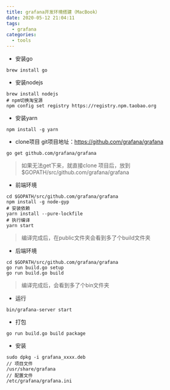 ```yaml
---
title: grafana开发环境搭建（MacBook）
date: 2020-05-12 21:04:11
tags:
  - grafana
categories:
  - tools
---
```


+ 安装go
```
brew install go
```
+ 安装nodejs
```
brew install nodejs
# npm切换淘宝源
npm config set registry https://registry.npm.taobao.org
```
+ 安装yarn
```
npm install -g yarn
```
+ clone项目
git项目地址：https://github.com/grafana/grafana
```
go get github.com/grafana/grafana
```
> 如果无法get下来，就直接clone 项目后，放到$GOPATH/src/github.com/grafana/grafana
+ 前端环境
```
cd $GOPATH/src/github.com/grafana/grafana
npm install -g node-gyp
# 安装依赖
yarn install --pure-lockfile
# 执行编译
yarn start
```
> 编译完成后，在public文件夹会看到多了个build文件夹
+ 后端环境
```
cd $GOPATH/src/github.com/grafana/grafana
go run build.go setup
go run build.go build
```
> 编译完成后，会看到多了个bin文件夹
+ 运行
```
bin/grafana-server start
```

+ 打包
```
go run build.go build package
```

+ 安装
```
sudo dpkg -i grafana_xxxx.deb
// 项目文件
/usr/share/grafana
// 配置文件
/etc/grafana/grafana.ini
```
